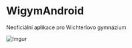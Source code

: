 # WigymAndroid
Neoficiální aplikace pro Wichterlovo gymnázium

![Imgur](http://i.imgur.com/nR2ObAF.png)
